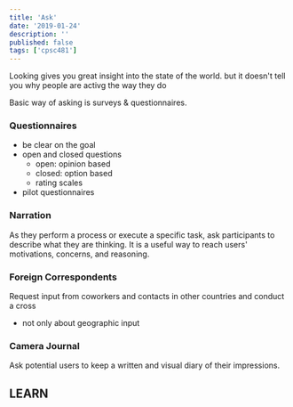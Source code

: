 ```yaml
---
title: 'Ask'
date: '2019-01-24'
description: ''
published: false
tags: ['cpsc481']
---
```


<!--TODO: Finsih `Ask`-->

Looking gives you great insight into the state of the world. but it doesn't tell you why people are activg the way they do

Basic way of asking is surveys & questionnaires.

### Questionnaires

- be clear on the goal
- open and closed questions
  - open: opinion based
  - closed: option based
  - rating scales
- pilot questionnaires

### Narration

As they perform a process or execute a specific task, ask participants to describe what they are thinking. It is a useful way to reach users' motivations, concerns, and reasoning.

### Foreign Correspondents

Request input from coworkers and contacts in other countries and conduct a cross

- not only about geographic input

### Camera Journal

Ask potential users to keep a written and visual diary of their impressions.

## LEARN


